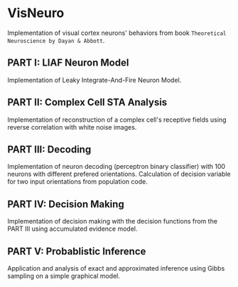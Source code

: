 # VisNeuro
Implementation of visual cortex neurons' behaviors from book `Theoretical Neuroscience by Dayan & Abbott`.


## PART I: LIAF Neuron Model
Implementation of Leaky Integrate-And-Fire Neuron Model.

## PART II: Complex Cell STA Analysis
Implementation of reconstruction of a complex cell's receptive fields using reverse correlation with white noise images.

## PART III: Decoding
Implementation of neuron decoding (perceptron binary classifier) with 100 neurons with different prefered orientations. Calculation of decision variable for two input orientations from population code. 

## PART IV: Decision Making
Implementation of decision making with the decision functions from the PART III using accumulated evidence model.

## PART V: Probablistic Inference
Application and analysis of exact and approximated inference using Gibbs sampling on a simple graphical model.
